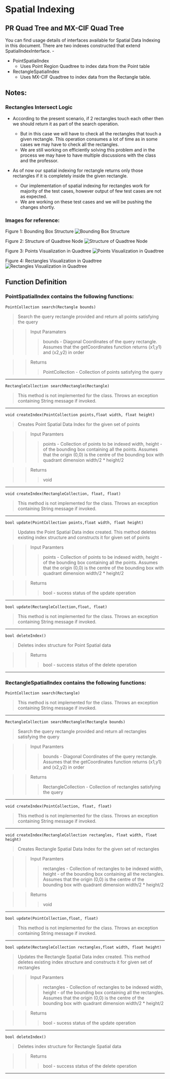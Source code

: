 # Spatial Indexing

## PR Quad Tree and MX-CIF Quad Tree

You can find usage details of interfaces available for Spatial Data Indexing in this document.
There are two indexes constructed that extend SpatialIndexInterface. - 

* PointSpatialIndex
	* Uses Point Region Quadtree to index data from the Point table
* RectangleSpatialIndex 
	* Uses MX-CIF Quadtree to index data from the Rectangle table.

## Notes:

### Rectangles Intersect Logic

* According to the present scenario, if 2 rectangles touch each other then we should return it as part of the search operation. 
	* But in this case we will have to check all the rectangles that touch a given rectangle. This operation consumes a lot of time as in some cases we may have to check all the rectangles.
	* We are still working on efficiently solving this problem and in the process we may have to have multiple discussions with the class and the professor.

* As of now our spatial indexing for rectangle returns only those rectangles if it is completely inside the given rectangle.
	* Our implementation of spatial indexing for rectangles work for majority of the test cases, however output of few test cases are not as expected. 
	* We are working on these test cases and we will be pushing the changes shortly.

### Images for reference:

Figure 1: Bounding Box Structure 
![Bounding Box Structure](https://github.com/nakulchawla09/advances-quadtree/blob/master/new/advdbSpatialTest/Test/Images/BoundingBoxStructure.png)

Figure 2: Structure of Quadtree Node
![Structure of Quadtree Node](https://github.com/nakulchawla09/advances-quadtree/blob/master/new/advdbSpatialTest/Test/Images/StructureOfQuadtreeNode.png)

Figure 3: Points Visualization in Quadtree
![Points Visualization in Quadtree](https://github.com/nakulchawla09/advances-quadtree/blob/master/new/advdbSpatialTest/Test/Images/TestCase1PointsVisualization.png)

Figure 4: Rectangles Visualization in Quadtree
![Rectangles Visualization in Quadtree](https://github.com/nakulchawla09/advances-quadtree/blob/master/new/advdbSpatialTest/Test/Images/TestCaseRectangulesVisualization.png)

## Function Definition

### PointSpatialIndex contains the following functions:

`PointCollection search(Rectangle bounds)`

>Search the query rectangle provided and return all points satisfying the query

>>Input Paramaters
>>>bounds - Diagonal Coordinates of the query rectangle. Assumes that the getCoordinates function returns (x1,y1) and (x2,y2) in order

>> Returns
>>> PointCollection - Collection of points satisfying the query


---		

`RectangleCollection searchRectangle(Rectangle)`
>This method is not implemented for the class. Throws an exception containing String message if invoked.

---	

`void createIndex(PointCollection points,float width, float height)`

>Creates Point Spatial Data Index for the given set of points

>>Input Paramters
>>>points - Collection of points to be indexed
>>>width, height - of the bounding box containing all the points. Assumes that the origin (0,0) is the centre of the bounding box with quadrant dimension width/2 * height/2

>>Returns
>>>void

---	

`void createIndex(RectangleCollection, float, float)`
>This method is not implemented for the class. Throws an exception containing String message if invoked.

---	

`bool update(PointCollection points,float width, float height)`

>Updates the Point Spatial Data index created. This method deletes existing index structure and constructs it for given set of points

>>Input Paramters
>>>points - Collection of points to be indexed
>>>width, height - of the bounding box containing all the points. Assumes that the origin (0,0) is the centre of the bounding box with quadrant dimension width/2 * height/2

>>Returns
>>>bool - sucess status of the update operation

---	
	
`bool update(RectangleCollection,float, float)`
>This method is not implemented for the class. Throws an exception containing String message if invoked.

---	

`bool deleteIndex()`

>Deletes index structure for Point Spatial data

>>Returns
>>>bool - success status of the delete operation

---		
### RectangleSpatialIndex contains the following functions:
	
`PointCollection search(Rectangle)`
>This method is not implemented for the class. Throws an exception containing String message if invoked.

---
	
`RectangleCollection searchRectangle(Rectangle bounds)`

>Search the query rectangle provided and return all rectangles satisfying the query

>>Input Paramters
>>>bounds - Diagonal Coordinates of the query rectangle. Assumes that the getCoordinates function returns (x1,y1) and (x2,y2) in order

>>Returns
>>>RectangleCollection - Collection of rectangles satisfying the query

---
		
`void createIndex(PointCollection, float, float)`
>This method is not implemented for the class. Throws an exception containing String message if invoked.

---

`void createIndex(RectangleCollection rectangles, float width, float height)`

>Creates Rectangle Spatial Data Index for the given set of rectangles

>>Input Paramters
>>>rectangles - Collection of rectangles to be indexed
>>>width, height - of the bounding box containing all the rectangles. Assumes that the origin (0,0) is the centre of the bounding box with quadrant dimension width/2 * height/2

>>Returns
>>>void

---

`bool update(PointCollection,float, float)`
>This method is not implemented for the class. Throws an exception containing String message if invoked.

---
	
`bool update(RectangleCollection rectangles,float width, float height)`

>Updates the Rectangle Spatial Data index created. This method deletes existing index structure and constructs it for given set of rectangles

>>Input Paramters
>>>rectangles - Collection of rectangles to be indexed
>>>width, height - of the bounding box containing all the rectangles. Assumes that the origin (0,0) is the centre of the bounding box with quadrant dimension width/2 * height/2

>>Returns
>>>bool - sucess status of the update operation

---
		
`bool deleteIndex()`
>Deletes index structure for Rectangle Spatial data

>>Returns
>>>bool - success status of the delete operation

---
